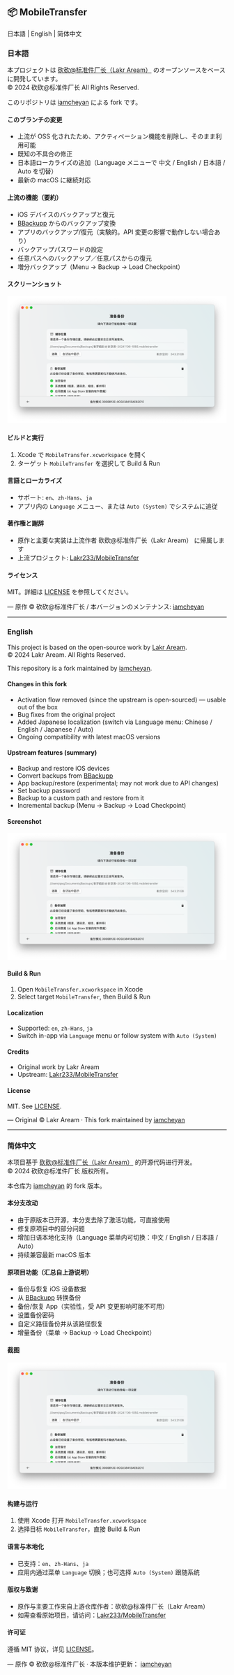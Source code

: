 ## 📦 MobileTransfer

日本語 | English | 简体中文

### 日本語

本プロジェクトは [砍砍@标准件厂长（Lakr Aream）](https://github.com/Lakr233) のオープンソースをベースに開発しています。  
© 2024 砍砍@标准件厂长 All Rights Reserved.

このリポジトリは [iamcheyan](https://github.com/iamcheyan) による fork です。

#### このブランチの変更
- 上流が OSS 化されたため、アクティベーション機能を削除し、そのまま利用可能
- 既知の不具合の修正
- 日本語ローカライズの追加（Language メニューで 中文 / English / 日本語 / Auto を切替）
- 最新の macOS に継続対応

#### 上流の機能（要約）
- iOS デバイスのバックアップと復元
- [BBackupp](https://github.com/Lakr233/BBackupp) からのバックアップ変換
- アプリのバックアップ/復元（実験的。API 変更の影響で動作しない場合あり）
- バックアップパスワードの設定
- 任意パスへのバックアップ／任意パスからの復元
- 増分バックアップ（Menu -> Backup -> Load Checkpoint）

#### スクリーンショット
![Screenshot](./Resources/Screenshot.png)

#### ビルドと実行
1. Xcode で `MobileTransfer.xcworkspace` を開く
2. ターゲット `MobileTransfer` を選択して Build & Run

#### 言語とローカライズ
- サポート: `en`、`zh-Hans`、`ja`
- アプリ内の `Language` メニュー、または `Auto (System)` でシステムに追従

#### 著作権と謝辞
- 原作と主要な実装は上流作者 砍砍@标准件厂长（Lakr Aream） に帰属します
- 上流プロジェクト: [Lakr233/MobileTransfer](https://github.com/Lakr233/MobileTransfer)

#### ライセンス
MIT。詳細は [LICENSE](./LICENSE) を参照してください。

— 原作 © 砍砍@标准件厂长 / 本バージョンのメンテナンス: [iamcheyan](https://github.com/iamcheyan)

---

### English

This project is based on the open-source work by [Lakr Aream](https://github.com/Lakr233).  
© 2024 Lakr Aream. All Rights Reserved.

This repository is a fork maintained by [iamcheyan](https://github.com/iamcheyan).

#### Changes in this fork
- Activation flow removed (since the upstream is open-sourced) — usable out of the box
- Bug fixes from the original project
- Added Japanese localization (switch via Language menu: Chinese / English / Japanese / Auto)
- Ongoing compatibility with latest macOS versions

#### Upstream features (summary)
- Backup and restore iOS devices
- Convert backups from [BBackupp](https://github.com/Lakr233/BBackupp)
- App backup/restore (experimental; may not work due to API changes)
- Set backup password
- Backup to a custom path and restore from it
- Incremental backup (Menu -> Backup -> Load Checkpoint)

#### Screenshot
![Screenshot](./Resources/Screenshot.png)

#### Build & Run
1. Open `MobileTransfer.xcworkspace` in Xcode
2. Select target `MobileTransfer`, then Build & Run

#### Localization
- Supported: `en`, `zh-Hans`, `ja`
- Switch in-app via `Language` menu or follow system with `Auto (System)`

#### Credits
- Original work by Lakr Aream
- Upstream: [Lakr233/MobileTransfer](https://github.com/Lakr233/MobileTransfer)

#### License
MIT. See [LICENSE](./LICENSE).

— Original © Lakr Aream · This fork maintained by [iamcheyan](https://github.com/iamcheyan)

---

### 简体中文

本项目基于 [砍砍@标准件厂长（Lakr Aream）](https://github.com/Lakr233) 的开源代码进行开发。  
© 2024 砍砍@标准件厂长 版权所有。

本仓库为 [iamcheyan](https://github.com/iamcheyan) 的 fork 版本。

#### 本分支改动
- 由于原版本已开源，本分支去除了激活功能，可直接使用
- 修复原项目中的部分问题
- 增加日语本地化支持（Language 菜单内可切换：中文 / English / 日本語 / Auto）
- 持续兼容最新 macOS 版本

#### 原项目功能（汇总自上游说明）
- 备份与恢复 iOS 设备数据
- 从 [BBackupp](https://github.com/Lakr233/BBackupp) 转换备份
- 备份/恢复 App（实验性，受 API 变更影响可能不可用）
- 设置备份密码
- 自定义路径备份并从该路径恢复
- 增量备份（菜单 -> Backup -> Load Checkpoint）

#### 截图
![Screenshot](./Resources/Screenshot.png)

#### 构建与运行
1. 使用 Xcode 打开 `MobileTransfer.xcworkspace`
2. 选择目标 `MobileTransfer`，直接 Build & Run

#### 语言与本地化
- 已支持：`en`、`zh-Hans`、`ja`
- 应用内通过菜单 `Language` 切换；也可选择 `Auto (System)` 跟随系统

#### 版权与致谢
- 原作与主要工作来自上游仓库作者：砍砍@标准件厂长（Lakr Aream）
- 如需查看原始项目，请访问：[Lakr233/MobileTransfer](https://github.com/Lakr233/MobileTransfer)

#### 许可证
遵循 MIT 协议，详见 [LICENSE](./LICENSE)。

— 原作 © 砍砍@标准件厂长 · 本版本维护更新： [iamcheyan](https://github.com/iamcheyan)
